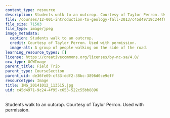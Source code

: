 ```yaml
---
content_type: resource
description: Students walk to an outcrop. Courtesy of Taylor Perron. Used with permission.
file: /courses/12-001-introduction-to-geology-fall-2013/c45d49719c244f95c653522c55bb8896_IMG_20141012_113515.jpg
file_size: 71503
file_type: image/jpeg
image_metadata:
  caption: Students walk to an outcrop.
  credit: Courtesy of Taylor Perron. Used with permission.
  image-alt: A group of people walking on the side of the road.
learning_resource_types: []
license: https://creativecommons.org/licenses/by-nc-sa/4.0/
ocw_type: OCWImage
parent_title: Field Trip
parent_type: CourseSection
parent_uid: de36fe69-cf33-ddf2-38bc-3896d0ce9eff
resourcetype: Image
title: IMG_20141012_113515.jpg
uid: c45d4971-9c24-4f95-c653-522c55bb8896
---
```

Students walk to an outcrop. Courtesy of Taylor Perron. Used with permission.